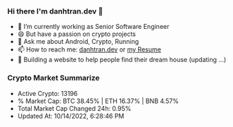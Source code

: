 ### Hi there I'm danhtran.dev 👋

- 🔭 I’m currently working as Senior Software Engineer
- 😄 But have a passion on crypto projects
- 💬 Ask me about Android, Crypto, Running 
- 📫 How to reach me: <a href="https://danhtran.dev" target="_blank">danhtran.dev</a> or <a href="Developer-Resume.pdf" target="_blank">my Resume</a>
- 🌱 Building a website to help people find their dream house (updating ...)

### Crypto Market Summarize
- Active Crypto: 13196
- % Market Cap: BTC 38.45% | ETH 16.37% | BNB 4.57%
- Total Market Cap Changed 24h: 0.95%
- Updated At: 10/14/2022, 6:28:46 PM
